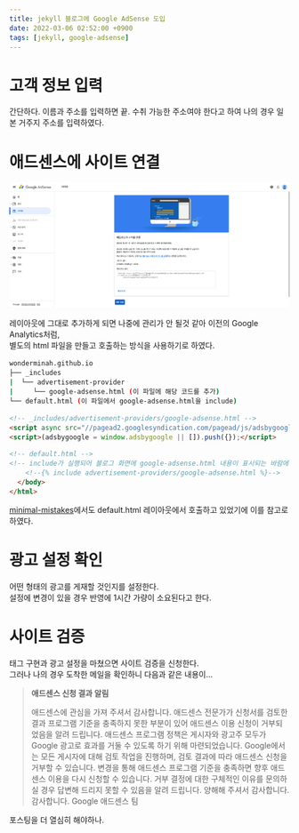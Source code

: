 ```yaml
---
title: jekyll 블로그에 Google AdSense 도입
date: 2022-03-06 02:52:00 +0900
tags: [jekyll, google-adsense]
---
```


# 고객 정보 입력

간단하다. 이름과 주소를 입력하면 끝. 수취 가능한 주소여야 한다고 하여 나의 경우 일본 거주지 주소를 입력하였다.

# 애드센스에 사이트 연결

![image-20220306025323889](../assets/img/image-20220306025323889.png)

레이아웃에 그대로 추가하게 되면 나중에 관리가 안 될것 같아 이전의 Google Analytics처럼,   
별도의 html 파일을 만들고 호출하는 방식을 사용하기로 하였다.

```bash
wonderminah.github.io
├── _includes
|  └── advertisement-provider
|     └── google-adsense.html (이 파일에 해당 코드를 추가)
└── default.html (이 파일에서 google-adsense.html을 include)
```

```html
<!-- _includes/advertisement-providers/google-adsense.html -->
<script async src="//pagead2.googlesyndication.com/pagead/js/adsbygoogle.js"></script>
<script>(adsbygoogle = window.adsbygoogle || []).push({});</script>
```

```html
<!-- default.html -->
<!-- include가 실행되어 블로그 화면에 google-adsense.html 내용이 표시되는 바람에 일부러 주석처리 하였습니다 -->
    <!--{% include advertisement-providers/google-adsense.html %}-->
  </body>
</html>
```

[minimal-mistakes](https://github.com/mmistakes/minimal-mistakes/blob/master/docs/_layouts/default.html#L53-L54)에서도 default.html 레이아웃에서 호출하고 있었기에 이를 참고로 하였다.

# 광고 설정 확인

어떤 형태의 광고를 게재할 것인지를 설정한다.   
설정에 변경이 있을 경우 반영에 1시간 가량이 소요된다고 한다.

# 사이트 검증

태그 구현과 광고 설정을 마쳤으면 사이트 검증을 신청한다.    
그러나 나의 경우 도착한 메일을 확인하니 다음과 같은 내용이...

> **애드센스 신청 결과 알림**
>
> 애드센스에 관심을 가져 주셔서 감사합니다. 애드센스 전문가가 신청서를 검토한 결과 프로그램 기준을 충족하지 못한 부분이 있어 애드센스 이용 신청이 거부되었음을 알려 드립니다. 애드센스 프로그램 정책은 게시자와 광고주 모두가 Google 광고로 효과를 거둘 수 있도록 하기 위해 마련되었습니다. Google에서는 모든 게시자에 대해 검토 작업을 진행하며, 검토 결과에 따라 애드센스 신청을 거부할 수 있습니다. 변경을 통해 애드센스 프로그램 기준을 충족하면 향후 애드센스 이용을 다시 신청할 수 있습니다. 거부 결정에 대한 구체적인 이유를 문의하실 경우 답변해 드리지 못할 수 있음을 알려 드립니다. 양해해 주셔서 감사합니다. 감사합니다. Google 애드센스 팀

포스팅을 더 열심히 해야하나.
